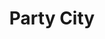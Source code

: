 ---
title: "Party City"
url: /colorado-springs/party-city-north-academy-boulevard/
shop: Partyzubehör
---